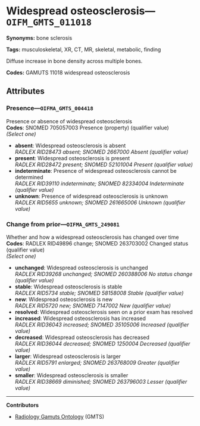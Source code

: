 # Widespread osteosclerosis—`OIFM_GMTS_011018`

**Synonyms:** bone sclerosis

**Tags:** musculoskeletal, XR, CT, MR, skeletal, metabolic, finding

Diffuse increase in bone density across multiple bones.

**Codes:** GAMUTS 11018 widespread osteosclerosis

## Attributes

### Presence—`OIFMA_GMTS_004418`

Presence or absence of widespread osteosclerosis  
**Codes**: SNOMED 705057003 Presence (property) (qualifier value)  
*(Select one)*

- **absent**: Widespread osteosclerosis is absent  
_RADLEX RID28473 absent; SNOMED 2667000 Absent (qualifier value)_
- **present**: Widespread osteosclerosis is present  
_RADLEX RID28472 present; SNOMED 52101004 Present (qualifier value)_
- **indeterminate**: Presence of widespread osteosclerosis cannot be determined  
_RADLEX RID39110 indeterminate; SNOMED 82334004 Indeterminate (qualifier value)_
- **unknown**: Presence of widespread osteosclerosis is unknown  
_RADLEX RID5655 unknown; SNOMED 261665006 Unknown (qualifier value)_

### Change from prior—`OIFMA_GMTS_249081`

Whether and how a widespread osteosclerosis has changed over time  
**Codes**: RADLEX RID49896 change; SNOMED 263703002 Changed status (qualifier value)  
*(Select one)*

- **unchanged**: Widespread osteosclerosis is unchanged  
_RADLEX RID39268 unchanged; SNOMED 260388006 No status change (qualifier value)_
- **stable**: Widespread osteosclerosis is stable  
_RADLEX RID5734 stable; SNOMED 58158008 Stable (qualifier value)_
- **new**: Widespread osteosclerosis is new  
_RADLEX RID5720 new; SNOMED 7147002 New (qualifier value)_
- **resolved**: Widespread osteosclerosis seen on a prior exam has resolved  
- **increased**: Widespread osteosclerosis has increased  
_RADLEX RID36043 increased; SNOMED 35105006 Increased (qualifier value)_
- **decreased**: Widespread osteosclerosis has decreased  
_RADLEX RID36044 decreased; SNOMED 1250004 Decreased (qualifier value)_
- **larger**: Widespread osteosclerosis is larger  
_RADLEX RID5791 enlarged; SNOMED 263768009 Greater (qualifier value)_
- **smaller**: Widespread osteosclerosis is smaller  
_RADLEX RID38669 diminished; SNOMED 263796003 Lesser (qualifier value)_

---

**Contributors**

- [Radiology Gamuts Ontology](https://gamuts.net/) (GMTS)
